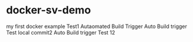 # docker-sv-demo
my first docker example
Test1 Autaomated Build Trigger
Auto Build trigger Test local commit2
Auto Build trigger Test 12

